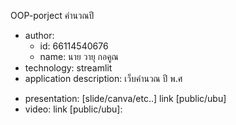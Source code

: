 OOP-porject
คำนวณปี                
- author: 
  * id: 66114540676
  * name: นาย วายุ กอคูณ
- technology: streamlit
- application description: เว็บคำนวณ ปี พ.ศ

* presentation: [slide/canva/etc..] link [public/ubu]
* video: link [public/ubu]:
